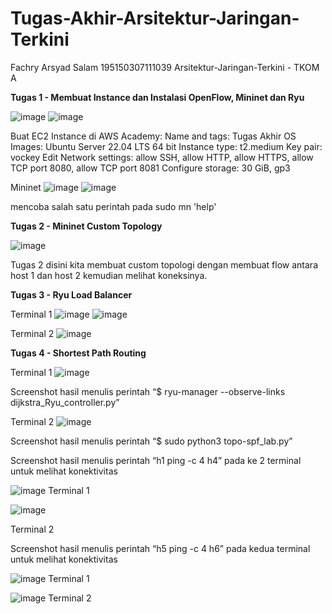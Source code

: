 # Tugas-Akhir-Arsitektur-Jaringan-Terkini

Fachry Arsyad Salam
195150307111039
Arsitektur-Jaringan-Terkini - TKOM A

**Tugas 1 - Membuat Instance dan Instalasi OpenFlow, Mininet dan Ryu**

![image](https://user-images.githubusercontent.com/99635670/172663262-14c33d71-a2e9-4ac2-8c26-93ae0c551098.png)
![image](https://user-images.githubusercontent.com/99635670/172663341-242a97b2-e4e6-424f-8dc0-56ebfaf50b98.png)

Buat EC2 Instance di AWS Academy:
Name and tags: Tugas Akhir
OS Images: Ubuntu Server 22.04 LTS 64 bit
Instance type: t2.medium
Key pair: vockey
Edit Network settings: allow SSH, allow HTTP, allow HTTPS, allow TCP port 8080, allow TCP port 8081
Configure storage: 30 GiB, gp3

Mininet
![image](https://user-images.githubusercontent.com/99635670/172664107-8c14ff7d-182e-426d-b20d-754c56f9f78c.png)
![image](https://user-images.githubusercontent.com/99635670/172665452-0f09592f-2493-45ed-859d-aae64fe6ef6c.png)

mencoba salah satu perintah pada sudo mn 'help'

**Tugas 2 - Mininet Custom Topology**

![image](https://user-images.githubusercontent.com/99635670/172666843-261cc524-d793-4064-b49c-83cc38c6990f.png)

Tugas 2 disini kita membuat custom topologi dengan membuat flow antara host 1 dan host 2 kemudian melihat koneksinya.

**Tugas 3 - Ryu Load Balancer**

Terminal 1
![image](https://user-images.githubusercontent.com/99635670/172668266-bff4694c-c839-4c8d-a5d8-6eda1582941c.png)
![image](https://user-images.githubusercontent.com/99635670/172668313-15df809b-9b98-428e-b264-31b5eeae2fe8.png)

Terminal 2
![image](https://user-images.githubusercontent.com/99635670/172668372-63fb1b02-8e9e-48d7-baf7-ec15385d437e.png)

**Tugas 4 - Shortest Path Routing**

Terminal 1 
![image](https://user-images.githubusercontent.com/99635670/172669154-ef3d741e-b6c1-4fa6-b034-5c223df6507f.png)

Screenshot hasil menulis perintah “$ ryu-manager --observe-links dijkstra_Ryu_controller.py”

Terminal 2 
![image](https://user-images.githubusercontent.com/99635670/172669302-e298ae96-cf82-4651-b01b-4eac7351d5c0.png)

Screenshot hasil menulis perintah “$ sudo python3 topo-spf_lab.py” 

Screenshot hasil menulis perintah “h1 ping -c 4 h4” pada ke 2 terminal untuk melihat konektivitas

![image](https://user-images.githubusercontent.com/99635670/172669693-9eee9cc2-9c1b-4be2-9fed-1e0ee10e4d29.png)
Terminal 1

![image](https://user-images.githubusercontent.com/99635670/172669741-fa13d261-45df-4965-b1de-b561d078ebce.png)

Terminal 2

Screenshot hasil menulis perintah “h5 ping -c 4 h6” pada kedua terminal untuk melihat konektivitas

![image](https://user-images.githubusercontent.com/99635670/172669840-0714f250-2a64-497b-b734-6541d5d704c8.png)
Terminal 1

![image](https://user-images.githubusercontent.com/99635670/172669938-086aed26-ff36-42c0-abea-f8d77577b60e.png)
Terminal 2


